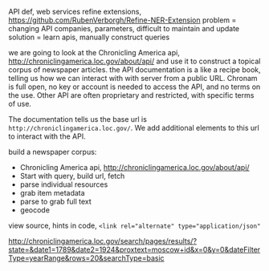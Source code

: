 API def, web services
refine extensions, https://github.com/RubenVerborgh/Refine-NER-Extension 
problem = changing API companies, parameters, difficult to maintain and update
solution = learn apis, manually construct queries

we are going to look at the Chronicling America api, http://chroniclingamerica.loc.gov/about/api/ 
and use it to construct a topical corpus of newspaper articles.
the API documentation is a like a recipe book, telling us how we can interact with with server from a public URL. 
Chronam is full open, no key or account is needed to access the API, and no terms on the use. 
Other API are often proprietary and restricted, with specific terms of use. 

The documentation tells us the base url is ` http://chroniclingamerica.loc.gov/`. We add additional elements to this url to interact with the API. 

build a newspaper corpus:
- Chronicling America api, http://chroniclingamerica.loc.gov/about/api/ 
- Start with query, build url, fetch
- parse individual resources
- grab item metadata
- parse to grab full text
- geocode 

view source, hints in code, `<link rel="alternate" type="application/json"`

http://chroniclingamerica.loc.gov/search/pages/results/?state=&date1=1789&date2=1924&proxtext=moscow+id&x=0&y=0&dateFilterType=yearRange&rows=20&searchType=basic
